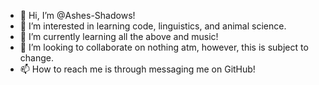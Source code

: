 - 👋 Hi, I’m @Ashes-Shadows!
- 👀 I’m interested in learning code, linguistics, and animal science.
- 🌱 I’m currently learning all the above and music!
- 💞️ I’m looking to collaborate on nothing atm, however, this is subject to change.
- 📫 How to reach me is through messaging me on GitHub!

<!---
Ashes-Shadows/Ashes-Shadows is a ✨ special ✨ repository because its `README.md` (this file) appears on your GitHub profile.
You can click the Preview link to take a look at your changes.
--->

